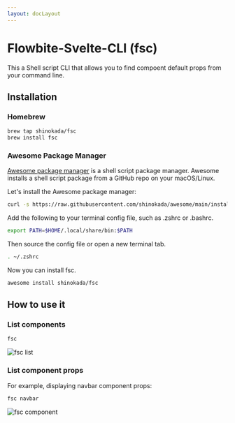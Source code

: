 ```yaml
---
layout: docLayout
---
```


<h1 class="text-3xl w-full dark:text-white pt-16">Flowbite-Svelte-CLI (fsc)</h1>

<p class="dark:text-white py-4 text-lg">This a Shell script CLI that allows you to find compoent default props from your command line.</p>

<h2 class="text-2xl w-full mt-8 dark:text-white">Installation</h2>

<h3 class="text-xl w-full mt-8 dark:text-white">Homebrew</h3>

```sh
brew tap shinokada/fsc
brew install fsc
```

<h3 class="text-xl w-full mt-8 dark:text-white">Awesome Package Manager</h3>
<p class="dark:text-white py-4 text-lg"><a href="https://github.com/shinokada/awesome" class="text-blue-600 hover:underline dark:text-blue-500">Awesome package manager</a> is a shell script package manager. Awesome installs a shell script package from a GitHub repo on your macOS/Linux.</p>

<p class="dark:text-white py-4 text-lg">Let's install the Awesome package manager:</p>

```sh
curl -s https://raw.githubusercontent.com/shinokada/awesome/main/install | bash -s install
```

<p class="dark:text-white py-4 text-lg">Add the following to your terminal config file, such as .zshrc or .bashrc.</p>

```sh
export PATH=$HOME/.local/share/bin:$PATH
```

<p class="dark:text-white py-4 text-lg">Then source the config file or open a new terminal tab.</p>

```sh
. ~/.zshrc
```

<p class="dark:text-white py-4 text-lg">Now you can install fsc.</p>

```sh
awesome install shinokada/fsc
```

<h2 class="text-2xl w-full dark:text-white py-8">How to use it</h2>

<h3 class="text-xl w-full dark:text-white py-8">List components</h3>

```sh
fsc
```

<img src="/images/fsc.png" alt="fsc list" />

<h3 class="text-xl w-full dark:text-white py-8">List component props</h3>

<p class="dark:text-white py-4 text-lg">For example, displaying navbar component props:

```sh
fsc navbar
```

<img src="/images/fsc-component.png" alt="fsc component" />

